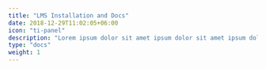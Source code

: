 ```yaml
---
title: "LMS Installation and Docs"
date: 2018-12-29T11:02:05+06:00
icon: "ti-panel"
description: "Lorem ipsum dolor sit amet ipsum dolor sit amet ipsum dolor sit amet"
type: "docs"
weight: 1
---
```

